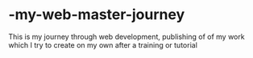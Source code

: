 # -my-web-master-journey
This is my journey through web development, publishing of of my work which I try to create on my own after a training or tutorial
